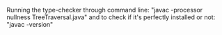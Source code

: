 Running the type-checker through command line:
"javac -processor nullness TreeTraversal.java"
and to check if it's perfectly installed or not:
"javac -version"
